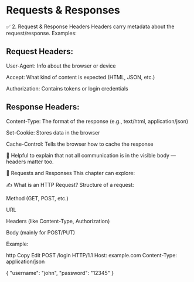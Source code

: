 #  Requests & Responses 

✅ 2. Request & Response Headers
Headers carry metadata about the request/response. Examples:

## Request Headers:
User-Agent: Info about the browser or device

Accept: What kind of content is expected (HTML, JSON, etc.)

Authorization: Contains tokens or login credentials




## Response Headers:
Content-Type: The format of the response (e.g., text/html, application/json)

Set-Cookie: Stores data in the browser

Cache-Control: Tells the browser how to cache the response

🔹 Helpful to explain that not all communication is in the visible body — headers matter too.



🔄 Requests and Responses
This chapter can explore:

✍️ What is an HTTP Request?
Structure of a request:

Method (GET, POST, etc.)

URL

Headers (like Content-Type, Authorization)

Body (mainly for POST/PUT)

Example:

http
Copy
Edit
POST /login HTTP/1.1
Host: example.com
Content-Type: application/json

{
  "username": "john",
  "password": "12345"
}

